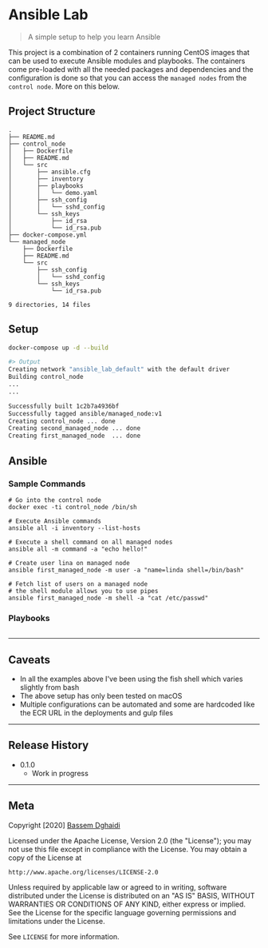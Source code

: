 # Ansible Lab
> A simple setup to help you learn Ansible

This project is a combination of 2 containers running CentOS images that can be used to execute Ansible modules and playbooks. The containers come pre-loaded with all the needed packages and dependencies and the configuration is done so that you can access the `managed nodes` from the `control node`. More on this below.

## Project Structure

```
.
├── README.md
├── control_node
│   ├── Dockerfile
│   ├── README.md
│   └── src
│       ├── ansible.cfg
│       ├── inventory
│       ├── playbooks
│       │   └── demo.yaml
│       ├── ssh_config
│       │   └── sshd_config
│       └── ssh_keys
│           ├── id_rsa
│           └── id_rsa.pub
├── docker-compose.yml
└── managed_node
    ├── Dockerfile
    ├── README.md
    └── src
        ├── ssh_config
        │   └── sshd_config
        └── ssh_keys
            └── id_rsa.pub

9 directories, 14 files
```

## Setup

```bash
docker-compose up -d --build

#> Output
Creating network "ansible_lab_default" with the default driver
Building control_node
...
...

Successfully built 1c2b7a4936bf
Successfully tagged ansible/managed_node:v1
Creating control_node ... done
Creating second_managed_node ... done
Creating first_managed_node  ... done
```

## Ansible

### Sample Commands

```
# Go into the control node
docker exec -ti control_node /bin/sh

# Execute Ansible commands
ansible all -i inventory --list-hosts

# Execute a shell command on all managed nodes
ansible all -m command -a "echo hello!"

# Create user lina on managed node
ansible first_managed_node -m user -a "name=linda shell=/bin/bash"

# Fetch list of users on a managed node
# the shell module allows you to use pipes
ansible first_managed_node -m shell -a "cat /etc/passwd"
```

### Playbooks

```
```

---

## Caveats
- In all the examples above I've been using the fish shell which varies slightly from bash
- The above setup has only been tested on macOS
- Multiple configurations can be automated and some are hardcoded like the ECR URL in the deployments and gulp files

--- 

## Release History

* 0.1.0
    * Work in progress

---

## Meta

Copyright [2020] [Bassem Dghaidi](https://github.com/Link-)

Licensed under the Apache License, Version 2.0 (the "License");
you may not use this file except in compliance with the License.
You may obtain a copy of the License at

    http://www.apache.org/licenses/LICENSE-2.0

Unless required by applicable law or agreed to in writing, software
distributed under the License is distributed on an "AS IS" BASIS,
WITHOUT WARRANTIES OR CONDITIONS OF ANY KIND, either express or implied.
See the License for the specific language governing permissions and
limitations under the License.

See ``LICENSE`` for more information.
